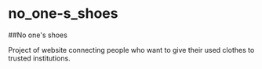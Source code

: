 # no_one-s_shoes

##No one's shoes

Project of website connecting people who want to give their used clothes to trusted institutions.

